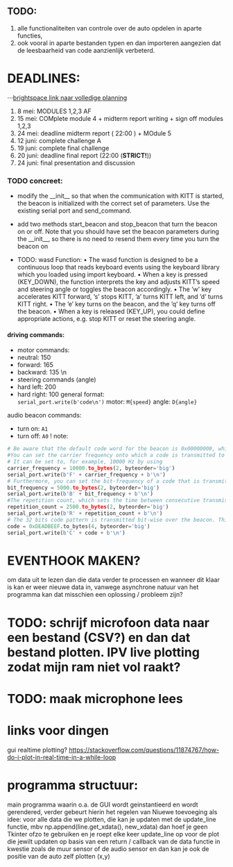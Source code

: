 ## TODO:
1. alle functionaliteiten van controle over de auto opdelen in aparte functies, 
1. ook vooral in aparte bestanden typen en dan importeren aangezien dat de leesbaarheid van code aanzienlijk verbeterd.


# DEADLINES:
⋅⋅⋅[brightspace link naar volledige planning](https://brightspace.tudelft.nl/d2l/le/content/595573/viewContent/3413888/View)
1. 8 mei: MODULES 1,2,3 AF
1. 15 mei: COMplete module 4 + midterm report writing + sign off modules 1,2,3
1. 24 mei: deadline midterm report ( 22:00 ) + MOdule 5 
1. 12 juni: complete challenge A
1. 19 juni: complete final challenge
1. 20 juni: deadline final report (22:00 (**STRICT!**))
1. 24 juni: final presentation and discussion

### TODO concreet:
- modify the \_\_init\_\_ so that when the communication with KITT is started, the beacon is initialized with the correct set of parameters. Use the existing serial port and send_command. 
- add two methods start_beacon and stop_beacon that turn the beacon on or off. Note that you should have set the beacon parameters during the \_\_init\_\_, so there is no need to resend them every time you turn the beacon on

- TODO: wasd Function:
• The wasd function is designed to be a continuous loop that reads keyboard events using the keyboard library which you loaded using import keyboard.
• When a key is pressed (KEY_DOWN), the function interprets the key and adjusts KITT’s speed and steering angle or toggles the beacon accordingly.
• The ’w’ key accelerates KITT forward, ’s’ stops KITT, ’a’ turns KITT left, and ’d’ turns KITT right.
• The ’e’ key turns on the beacon, and the ’q’ key turns off the beacon.
• When a key is released (KEY_UP), you could define appropriate actions, e.g. stop KITT or reset the steering angle.

#### driving commands:
- motor commands:
- neutral: 150
- forward: 165
- backward: 135
\n   
- steering commands (angle)
- hard left: 200
- hard right: 100
general format:   
`serial_port.write(b'code\n')`
motor: `M{speed}`
angle: `D{angle}`

audio beacon commands:
- turn on: `A1`
- turn off: `A0`
! note: 
```python
# Be aware that the default code word for the beacon is 0x00000000, which means KITT will not start making noise on its own when the beacon is turned on. You should specify a code as described below before you can hear the beacon make noise. The beacon signal is similar to what was used in EE2T11 Telecommunication A practicum, except that now it is possible to use an arbitrary carrier frequency, bit frequency, and repetition count.
#You can set the carrier frequency onto which a code is transmitted to a maximum frequency of 30 kHz.
# It can be set to, for example, 10000 Hz by using
carrier_frequency = 10000.to_bytes(2, byteorder='big')
serial_port.write(b'F' + carrier_frequency + b'\n')
# Furthermore, you can set the bit-frequency of a code that is transmitted with OOK on the carrier frequency to, for example, 5000 Hz by using:
bit_frequency = 5000.to_bytes(2, byteorder='big')
serial_port.write(b'B' + bit_frequency + b'\n')
#The repetition count, which sets the time between consecutive transmissions according to the formula repetition_count = bit_frequency/repetition_frequency and has a minimum of 32, can be set to, for example, 2500 by using:
repetition_count = 2500.to_bytes(2, byteorder='big')
serial_port.write(b'R' + repetition_count + b'\n')
# The 32 bits code pattern is transmitted bit-wise over the beacon. This code must be specified in hexadecimal; say you use the hexadecimal 0xDEADBEEF as an example; the command to do this is:
code = 0xDEADBEEF.to_bytes(4, byteorder='big')
serial_port.write(b'C' + code + b'\n')
```

# EVENTHOOK MAKEN? 
om data uit te lezen dan die data verder te processen en wanneer dit klaar is kan er weer nieuwe data in, vanwege asynchrone natuur van het programma kan dat misschien een oplossing / probleem zijn?

# TODO: schrijf microfoon data naar een bestand (CSV?) en dan dat bestand plotten. IPV live plotting zodat mijn ram niet vol raakt?
# TODO: maak microphone lees 

# links voor dingen
gui realtime plotting? https://stackoverflow.com/questions/11874767/how-do-i-plot-in-real-time-in-a-while-loop

# programma structuur:
main programma waarin o.a. de GUI wordt geinstantieerd en wordt gerendered, verder gebeurt hierin het regelen van 
Niuewe toevoeging als idee: voor alle data die we plotten, die kan je updaten met de update_line functie, mbv np.append(line.get_xdata(), new_xdata) dan hoef je geen Tkinter ofzo te gebruiken en je roept elke keer update_line op voor de plot die jewilt updaten op basis van een return / callback van de data functie in kwestie zoals de muur sensor of de audio sensor en dan kan je ook de positie van de auto zelf plotten (x,y)
